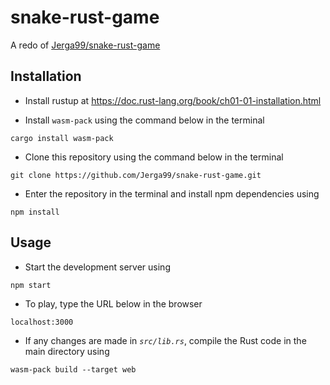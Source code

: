 # snake-rust-game
A redo of [Jerga99/snake-rust-game](https://github.com/Jerga99/snake-rust-game)

## Installation
- Install rustup at https://doc.rust-lang.org/book/ch01-01-installation.html

- Install `wasm-pack` using the command below in the terminal
```
cargo install wasm-pack
```

- Clone this repository using the command below in the terminal
```
git clone https://github.com/Jerga99/snake-rust-game.git
```

- Enter the repository in the terminal and install npm dependencies using
```
npm install
```

## Usage
- Start the development server using
```
npm start
```

- To play, type the URL below in the browser
```
localhost:3000
```

- If any changes are made in *`src/lib.rs`*, compile the Rust code in the main directory using
```
wasm-pack build --target web
```

